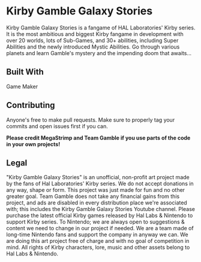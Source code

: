 # Kirby Gamble Galaxy Stories

Kirby Gamble Galaxy Stories is a fangame of HAL Laboratories' Kirby series. It is the most ambitious and biggest Kirby fangame in development with over 20 worlds, lots of Sub-Games, and 30+ abilities, including Super Abilities and the newly introduced Mystic Abilities. Go through various planets and learn Gamble's mystery and the impending doom that awaits...

## Built With

Game Maker

## Contributing

Anyone's free to make pull requests. Make sure to properly tag your commits and open issues first if you can.

**Please credit MegaStrimp and Team Gamble if you use parts of the code in your own projects!**

## Legal

"Kirby Gamble Galaxy Stories" is an unofficial, non-profit art project made by the fans of Hal Laboratories' Kirby series. We do not accept donations in any way, shape or form. This project was just made for fun and no other greater goal.
Team Gamble does not take any financial gains from this project, and ads are disabled in every distribution place we're associated with; this includes the Kirby Gamble Galaxy Stories Youtube channel.
Please purchase the latest official Kirby games released by Hal Labs & Nintendo to support Kirby series.
To Nintendo; we are always open to suggestions & content we need to change in our project if needed. We are a team made of long-time Nintendo fans and support the company in anyway we can. We are doing this art project free of charge and with no goal of competition in mind.
All rights of Kirby characters, lore, music and other assets belong to Hal Labs & Nintendo.
